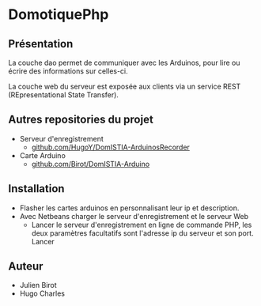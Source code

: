 DomotiquePhp
============

Présentation
--------

La couche dao permet de communiquer avec les Arduinos, pour lire ou écrire des informations sur celles-ci. 

La couche web du serveur est exposée aux clients via un service REST (REpresentational State Transfer). 

Autres repositories du projet
--------
* Serveur d'enregistrement
    * [github.com/HugoY/DomISTIA-ArduinosRecorder](https://github.com/HugoY/DomISTIA-ArduinosRecorder)
* Carte Arduino
   * [github.com/Birot/DomISTIA-Arduino](https://github.com/Birot/DomISTIA-Arduino)

Installation
--------
* Flasher les cartes arduinos en personnalisant leur ip et description.  
* Avec Netbeans charger le serveur d'enregistrement et le serveur Web
    * Lancer le serveur d'enregistrement en ligne de commande PHP, les deux paramètres facultatifs sont l'adresse ip du serveur et son port. 
Lancer 

Auteur
--------
* Julien Birot
* Hugo Charles

